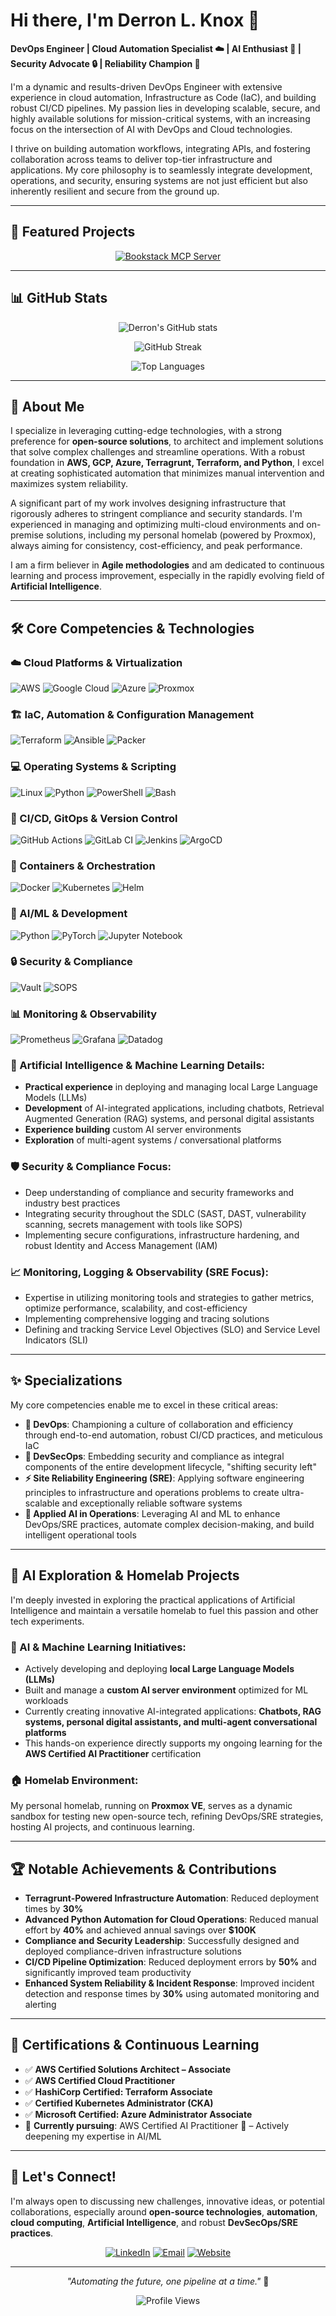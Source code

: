 # Hi there, I'm Derron L. Knox 👋

**DevOps Engineer | Cloud Automation Specialist ☁️ | AI Enthusiast 🤖 | Security Advocate 🔒 | Reliability Champion 🚀**

I'm a dynamic and results-driven DevOps Engineer with extensive experience in cloud automation, Infrastructure as Code (IaC), and building robust CI/CD pipelines. My passion lies in developing scalable, secure, and highly available solutions for mission-critical systems, with an increasing focus on the intersection of AI with DevOps and Cloud technologies.

I thrive on building automation workflows, integrating APIs, and fostering collaboration across teams to deliver top-tier infrastructure and applications. My core philosophy is to seamlessly integrate development, operations, and security, ensuring systems are not just efficient but also inherently resilient and secure from the ground up.

---

## 🌟 Featured Projects

<div align="center">

[![Bookstack MCP Server](https://github-readme-stats.vercel.app/api/pin/?username=Derron-Knox&repo=bookstack-mcp-server&theme=radical)](https://github.com/Derron-Knox/bookstack-mcp-server)

</div>

---

## 📊 GitHub Stats

<div align="center">
  
![Derron's GitHub stats](https://github-readme-stats.vercel.app/api?username=Derron-Knox&show_icons=true&theme=radical)

![GitHub Streak](https://github-readme-streak-stats.herokuapp.com/?user=Derron-Knox&theme=radical)

![Top Languages](https://github-readme-stats.vercel.app/api/top-langs/?username=Derron-Knox&layout=compact&theme=radical)

</div>

---

## 🔭 About Me

I specialize in leveraging cutting-edge technologies, with a strong preference for **open-source solutions**, to architect and implement solutions that solve complex challenges and streamline operations. With a robust foundation in **AWS, GCP, Azure, Terragrunt, Terraform, and Python**, I excel at creating sophisticated automation that minimizes manual intervention and maximizes system reliability.

A significant part of my work involves designing infrastructure that rigorously adheres to stringent compliance and security standards. I'm experienced in managing and optimizing multi-cloud environments and on-premise solutions, including my personal homelab (powered by Proxmox), always aiming for consistency, cost-efficiency, and peak performance.

I am a firm believer in **Agile methodologies** and am dedicated to continuous learning and process improvement, especially in the rapidly evolving field of **Artificial Intelligence**.

---

## 🛠️ Core Competencies & Technologies

### ☁️ Cloud Platforms & Virtualization
![AWS](https://img.shields.io/badge/AWS-%23FF9900.svg?style=flat&logo=amazon-aws&logoColor=white)
![Google Cloud](https://img.shields.io/badge/GoogleCloud-%234285F4.svg?style=flat&logo=google-cloud&logoColor=white)
![Azure](https://img.shields.io/badge/azure-%230072C6.svg?style=flat&logo=microsoftazure&logoColor=white)
![Proxmox](https://img.shields.io/badge/Proxmox-E57000?style=flat&logo=proxmox&logoColor=white)

### 🏗️ IaC, Automation & Configuration Management
![Terraform](https://img.shields.io/badge/terraform-%235835CC.svg?style=flat&logo=terraform&logoColor=white)
![Ansible](https://img.shields.io/badge/ansible-%231A1918.svg?style=flat&logo=ansible&logoColor=white)
![Packer](https://img.shields.io/badge/packer-%23E7EEF0.svg?style=flat&logo=packer&logoColor=#02A8EF)

### 💻 Operating Systems & Scripting
![Linux](https://img.shields.io/badge/Linux-FCC624?style=flat&logo=linux&logoColor=black)
![Python](https://img.shields.io/badge/python-3670A0?style=flat&logo=python&logoColor=ffdd54)
![PowerShell](https://img.shields.io/badge/PowerShell-%235391FE.svg?style=flat&logo=powershell&logoColor=white)
![Bash](https://img.shields.io/badge/bash-4EAA25?style=flat&logo=gnubash&logoColor=white)

### 🚀 CI/CD, GitOps & Version Control
![GitHub Actions](https://img.shields.io/badge/github%20actions-%232671E5.svg?style=flat&logo=githubactions&logoColor=white)
![GitLab CI](https://img.shields.io/badge/gitlab%20ci-%23181717.svg?style=flat&logo=gitlab&logoColor=white)
![Jenkins](https://img.shields.io/badge/jenkins-%232C5263.svg?style=flat&logo=jenkins&logoColor=white)
![ArgoCD](https://img.shields.io/badge/argo-EF7B4D?style=flat&logo=argo&logoColor=white)

### 🐳 Containers & Orchestration
![Docker](https://img.shields.io/badge/docker-%230db7ed.svg?style=flat&logo=docker&logoColor=white)
![Kubernetes](https://img.shields.io/badge/kubernetes-%23326ce5.svg?style=flat&logo=kubernetes&logoColor=white)
![Helm](https://img.shields.io/badge/Helm-0F1689?style=flat&logo=helm&logoColor=white)

### 🤖 AI/ML & Development
![Python](https://img.shields.io/badge/python-3670A0?style=flat&logo=python&logoColor=ffdd54)
![PyTorch](https://img.shields.io/badge/PyTorch-%23EE4C2C.svg?style=flat&logo=PyTorch&logoColor=white)
![Jupyter Notebook](https://img.shields.io/badge/jupyter-%23FA0F00.svg?style=flat&logo=jupyter&logoColor=white)

### 🔒 Security & Compliance
![Vault](https://img.shields.io/badge/vault-FFEC6E?style=flat&logo=vault&logoColor=black)
![SOPS](https://img.shields.io/badge/SOPS-326CE5?style=flat&logoColor=white)

### 📊 Monitoring & Observability
![Prometheus](https://img.shields.io/badge/Prometheus-E6522C?style=flat&logo=Prometheus&logoColor=white)
![Grafana](https://img.shields.io/badge/grafana-%23F46800.svg?style=flat&logo=grafana&logoColor=white)
![Datadog](https://img.shields.io/badge/datadog-%23632CA6.svg?style=flat&logo=datadog&logoColor=white)

### 🧠 Artificial Intelligence & Machine Learning Details:
- **Practical experience** in deploying and managing local Large Language Models (LLMs)
- **Development** of AI-integrated applications, including chatbots, Retrieval Augmented Generation (RAG) systems, and personal digital assistants
- **Experience building** custom AI server environments
- **Exploration** of multi-agent systems / conversational platforms

### 🛡️ Security & Compliance Focus:
- Deep understanding of compliance and security frameworks and industry best practices
- Integrating security throughout the SDLC (SAST, DAST, vulnerability scanning, secrets management with tools like SOPS)
- Implementing secure configurations, infrastructure hardening, and robust Identity and Access Management (IAM)

### 📈 Monitoring, Logging & Observability (SRE Focus):
- Expertise in utilizing monitoring tools and strategies to gather metrics, optimize performance, scalability, and cost-efficiency
- Implementing comprehensive logging and tracing solutions
- Defining and tracking Service Level Objectives (SLO) and Service Level Indicators (SLI)

---

## ✨ Specializations

My core competencies enable me to excel in these critical areas:

- **🔄 DevOps**: Championing a culture of collaboration and efficiency through end-to-end automation, robust CI/CD practices, and meticulous IaC
- **🔐 DevSecOps**: Embedding security and compliance as integral components of the entire development lifecycle, "shifting security left"
- **⚡ Site Reliability Engineering (SRE)**: Applying software engineering principles to infrastructure and operations problems to create ultra-scalable and exceptionally reliable software systems
- **🤖 Applied AI in Operations**: Leveraging AI and ML to enhance DevOps/SRE practices, automate complex decision-making, and build intelligent operational tools

---

## 🧪 AI Exploration & Homelab Projects

I'm deeply invested in exploring the practical applications of Artificial Intelligence and maintain a versatile homelab to fuel this passion and other tech experiments.

### 🤖 AI & Machine Learning Initiatives:
- Actively developing and deploying **local Large Language Models (LLMs)**
- Built and manage a **custom AI server environment** optimized for ML workloads
- Currently creating innovative AI-integrated applications: **Chatbots, RAG systems, personal digital assistants, and multi-agent conversational platforms**
- This hands-on experience directly supports my ongoing learning for the **AWS Certified AI Practitioner** certification

### 🏠 Homelab Environment:
My personal homelab, running on **Proxmox VE**, serves as a dynamic sandbox for testing new open-source tech, refining DevOps/SRE strategies, hosting AI projects, and continuous learning.

---

## 🏆 Notable Achievements & Contributions

- **Terragrunt-Powered Infrastructure Automation**: Reduced deployment times by **30%**
- **Advanced Python Automation for Cloud Operations**: Reduced manual effort by **40%** and achieved annual savings over **$100K**
- **Compliance and Security Leadership**: Successfully designed and deployed compliance-driven infrastructure solutions
- **CI/CD Pipeline Optimization**: Reduced deployment errors by **50%** and significantly improved team productivity
- **Enhanced System Reliability & Incident Response**: Improved incident detection and response times by **30%** using automated monitoring and alerting

---

## 📜 Certifications & Continuous Learning

- ✅ **AWS Certified Solutions Architect – Associate**
- ✅ **AWS Certified Cloud Practitioner**
- ✅ **HashiCorp Certified: Terraform Associate**
- ✅ **Certified Kubernetes Administrator (CKA)**
- ✅ **Microsoft Certified: Azure Administrator Associate**
- 🎯 **Currently pursuing**: AWS Certified AI Practitioner 🧠 – Actively deepening my expertise in AI/ML

---

## 🚀 Let's Connect!

I'm always open to discussing new challenges, innovative ideas, or potential collaborations, especially around **open-source technologies**, **automation**, **cloud computing**, **Artificial Intelligence**, and robust **DevSecOps/SRE practices**.

<div align="center">
  
[![LinkedIn](https://img.shields.io/badge/LinkedIn-%230077B5.svg?logo=linkedin&logoColor=white)](https://linkedin.com/in/derron-knox)
[![Email](https://img.shields.io/badge/Email-D14836?logo=gmail&logoColor=white)](mailto:derron.knox@example.com)
[![Website](https://img.shields.io/badge/Website-In%20Development-orange?logo=google-chrome&logoColor=white)](#)

</div>

---

<div align="center">

*"Automating the future, one pipeline at a time."* 🚀

![Profile Views](https://komarev.com/ghpvc/?username=Derron-Knox&color=brightgreen)

</div>
